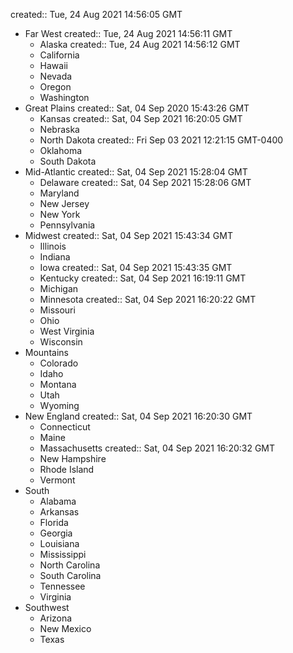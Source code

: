 created:: Tue, 24 Aug 2021 14:56:05 GMT
- Far West
created:: Tue, 24 Aug 2021 14:56:11 GMT
	- Alaska
	created:: Tue, 24 Aug 2021 14:56:12 GMT
	- California
	- Hawaii
	- Nevada
	- Oregon
	- Washington
- Great Plains
created:: Sat, 04 Sep 2020 15:43:26 GMT
	- Kansas
	created:: Sat, 04 Sep 2021 16:20:05 GMT
	- Nebraska
	- North Dakota
	created:: Fri Sep 03 2021 12:21:15 GMT-0400
	- Oklahoma
	- South Dakota
- Mid-Atlantic
created:: Sat, 04 Sep 2021 15:28:04 GMT
	- Delaware
	created:: Sat, 04 Sep 2021 15:28:06 GMT
	- Maryland
	- New Jersey
	- New York
	- Pennsylvania
- Midwest
created:: Sat, 04 Sep 2021 15:43:34 GMT
	- Illinois
	- Indiana
	- Iowa
	created:: Sat, 04 Sep 2021 15:43:35 GMT
	- Kentucky
	created:: Sat, 04 Sep 2021 16:19:11 GMT
	- Michigan
	- Minnesota
	created:: Sat, 04 Sep 2021 16:20:22 GMT
	- Missouri
	- Ohio
	- West Virginia
	- Wisconsin
- Mountains
	- Colorado
	- Idaho
	- Montana
	- Utah
	- Wyoming
- New England
created:: Sat, 04 Sep 2021 16:20:30 GMT
	- Connecticut
	- Maine
	- Massachusetts
	created:: Sat, 04 Sep 2021 16:20:32 GMT
	- New Hampshire
	- Rhode Island
	- Vermont
- South
	- Alabama
	- Arkansas
	- Florida
	- Georgia
	- Louisiana
	- Mississippi
	- North Carolina
	- South Carolina
	- Tennessee
	- Virginia
- Southwest
	- Arizona
	- New Mexico
	- Texas
